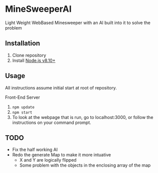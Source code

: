# MineSweeperAI
Light Weight WebBased Minesweeper with an AI built into it to solve the problem

## Installation  
1. Clone repository  
2. Install [Node.js v8.10+](https://nodejs.org/en/)  

## Usage 
All instructions assume initial start at root of repository.  

Front-End Server  
1. `npm update`  
2. `npm start`  
3. To look at the webpage that is run, go to localhost:3000, or follow the instructions on your command prompt. 


## TODO

- Fix the half working AI
- Redo the generate Map to make it more intuative
  - X and Y are logically flipped
  - Some problem with the objects in the enclosing array of the map
